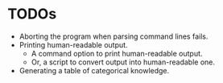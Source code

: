 # TODOs

- Aborting the program when parsing command lines fails.
- Printing human-readable output.
    - A command option to print human-readable output.
    - Or, a script to convert output into human-readable one.
- Generating a table of categorical knowledge.